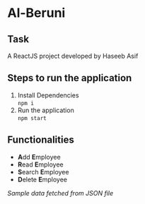 # Al-Beruni 

## Task

A ReactJS project developed by Haseeb Asif

## Steps to run the application

<ol>
    <li>Install Dependencies<br>
        <code>npm i</code>
    </li>
    <li>
        Run the application
        <br>
        <code>npm start</code>
    </li>   
</ol>

## Functionalities

<ul>
    <li><b>A</b>dd <b>E</b>mployee</li>
    <li><b>R</b>ead <b>E</b>mployee</li>
    <li><b>S</b>earch <b>E</b>mployee</li>
    <li><b>D</b>elete <b>E</b>mployee</li>
</ul>

<i>Sample data fetched from JSON file
